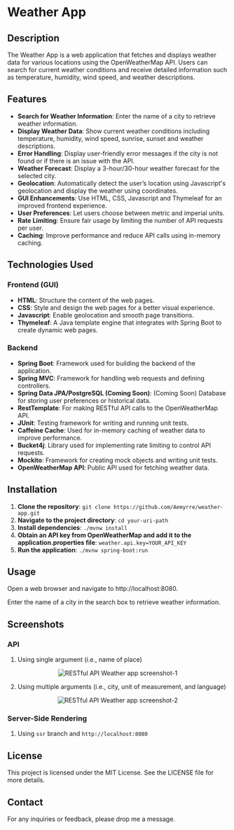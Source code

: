 # Weather App

## Description

The Weather App is a web application that fetches and displays weather data for various locations using the OpenWeatherMap API.
Users can search for current weather conditions and receive detailed information such as temperature, humidity, wind speed, and weather descriptions.

## Features

- **Search for Weather Information**: Enter the name of a city to retrieve weather information.
- **Display Weather Data**: Show current weather conditions including temperature, humidity, wind speed, sunrise, sunset and weather descriptions.
- **Error Handling**: Display user-friendly error messages if the city is not found or if there is an issue with the API.
- **Weather Forecast**: Display a 3-hour/30-hour weather forecast for the selected city.
- **Geolocation**: Automatically detect the user’s location using Javascript's geolocation and display the weather using coordinates.
- **GUI Enhancements**: Use HTML, CSS, Javascript and Thymeleaf for an improved frontend experience.
- **User Preferences**: Let users choose between metric and imperial units.
- **Rate Limiting**: Ensure fair usage by limiting the number of API requests per user.
- **Caching**: Improve performance and reduce API calls using in-memory caching.

## Technologies Used

### Frontend (GUI)

- **HTML**: Structure the content of the web pages.
- **CSS**: Style and design the web pages for a better visual experience.
- **Javascript**: Enable geolocation and smooth page transitions.
- **Thymeleaf**: A Java template engine that integrates with Spring Boot to create dynamic web pages.

### Backend

- **Spring Boot**: Framework used for building the backend of the application.
- **Spring MVC**: Framework for handling web requests and defining controllers.
- **Spring Data JPA/PostgreSQL (Coming Soon)**: (Coming Soon) Database for storing user preferences or historical data.
- **RestTemplate**: For making RESTful API calls to the OpenWeatherMap API.
- **JUnit**: Testing framework for writing and running unit tests.
- **Caffeine Cache**: Used for in-memory caching of weather data to improve performance.
- **Bucket4j**: Library used for implementing rate limiting to control API requests.
- **Mockito**: Framework for creating mock objects and writing unit tests.
- **OpenWeatherMap API**: Public API used for fetching weather data.

## Installation

1. **Clone the repository**:
   `git clone https://github.com/Aemyrre/weather-app.git`
2. **Navigate to the project directory**:
   `cd your-uri-path`
3. **Install dependencies**:
   `./mvnw install`
4. **Obtain an API key from OpenWeatherMap and add it to the application.properties file**:
   `weather.api.key=YOUR_API_KEY`
5. **Run the application**:
   `./mvnw spring-boot:run`

## Usage

Open a web browser and navigate to http://localhost:8080.

Enter the name of a city in the search box to retrieve weather information.

## Screenshots

### API

1. Using single argument (i.e., name of place)
<div align="center" width="229" height="431.5">
<!-- ![image](https://github.com/user-attachments/assets/6278ef9e-a293-4e56-8ced-cf5a61dcba37) -->
   <img src="https://github.com/user-attachments/assets/6278ef9e-a293-4e56-8ced-cf5a61dcba37" alt="RESTful API Weather app screenshot-1" />
</div>

2. Using multiple arguments (i.e., city, unit of measurement, and language)
<div align="center">
<!-- ![image](https://github.com/user-attachments/assets/381fff3f-bb3f-4214-b75b-5f0039fc2d7d) -->
   <img src="https://github.com/user-attachments/assets/381fff3f-bb3f-4214-b75b-5f0039fc2d7d" alt="RESTful API Weather app screenshot-2"/>
</div>

### Server-Side Rendering

1. Using `ssr` branch and `http://localhost:8080`

## License

This project is licensed under the MIT License. See the LICENSE file for more details.

## Contact

For any inquiries or feedback, please drop me a message.
